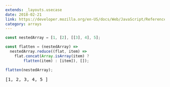 ```yaml
---
extends: _layouts.usecase
date: 2018-02-21
link: https://developer.mozilla.org/en-US/docs/Web/JavaScript/Reference/Global_Objects/Array
category: arrays
---
```



```javascript
const nestedArray = [1, [2], [[3], 4], 5];

const flatten = (nestedArray) =>
  nestedArray.reduce((flat, item) =>
    flat.concat(Array.isArray(item) ?
        flatten(item) : [item]), []);

flatten(nestedArray);
```

<pre class="output">[1, 2, 3, 4, 5 ]</pre>
